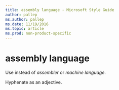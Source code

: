 ```yaml
---
title: assembly language - Microsoft Style Guide
author: pallep
ms.author: pallep
ms.date: 11/19/2016
ms.topic: article
ms.prod: non-product-specific
---
```


# assembly language

Use instead of *assembler* or *machine language*. 

Hyphenate as an adjective.

